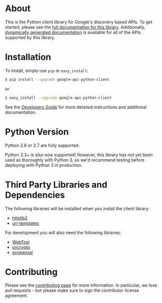 # About
This is the Python client library for Google's discovery based APIs. To get started, please see the [full documentation for this library](http://google.github.io/google-api-python-client). Additionally, [dynamically generated documentation](http://api-python-client-doc.appspot.com/) is available for all of the APIs supported by this library.


# Installation
To install, simply use `pip` or `easy_install`:

```bash
$ pip install --upgrade google-api-python-client
```
or
```bash
$ easy_install --upgrade google-api-python-client
```

See the [Developers Guide](https://developers.google.com/api-client-library/python/start/get_started) for more detailed instructions and additional documentation.

# Python Version
Python 2.6 or 2.7 are fully supported.

Python 3.3+ is also now supported! However, this library has not yet been used
as thoroughly with Python 3, so we'd recommend testing before deploying with
Python 3 in production.

# Third Party Libraries and Dependencies
The following libraries will be installed when you install the client library:
* [httplib2](https://github.com/jcgregorio/httplib2)
* [uri-templates](https://github.com/uri-templates/uritemplate-py)

For development you will also need the following libraries:
* [WebTest](http://pythonpaste.org/webtest/)
* [pycrypto](https://pypi.python.org/pypi/pycrypto)
* [pyopenssl](https://pypi.python.org/pypi/pyOpenSSL)

# Contributing
Please see the [contributing page](http://google.github.io/google-api-python-client/contributing.html) for more information. In particular, we love pull requests - but please make sure to sign the contributor license agreement.
